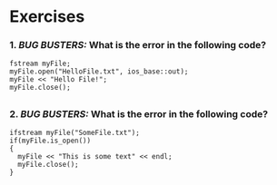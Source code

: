 # Exercises

### 1. *BUG BUSTERS:* What is the error in the following code?
```
fstream myFile;
myFile.open("HelloFile.txt", ios_base::out);
myFile << "Hello File!";
myFile.close();
```

##
### 2. *BUG BUSTERS:* What is the error in the following code?
```
ifstream myFile("SomeFile.txt");
if(myFile.is_open())
{
  myFile << "This is some text" << endl;
  myFile.close();
}
```
